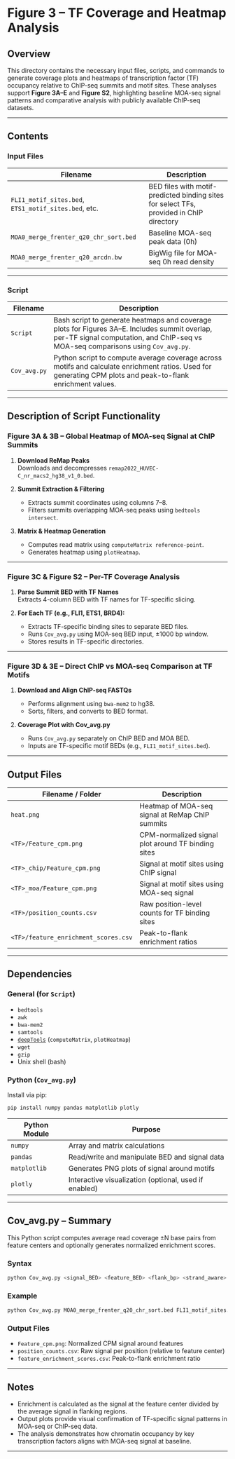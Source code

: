 # Figure 3 – TF Coverage and Heatmap Analysis

## Overview

This directory contains the necessary input files, scripts, and commands to generate coverage plots and heatmaps of transcription factor (TF) occupancy relative to ChIP-seq summits and motif sites. These analyses support **Figure 3A–E** and **Figure S2**, highlighting baseline MOA-seq signal patterns and comparative analysis with publicly available ChIP-seq datasets.

---

## Contents

### Input Files

| Filename                                           | Description |
|----------------------------------------------------|-------------|
| `FLI1_motif_sites.bed`, `ETS1_motif_sites.bed`, etc. | BED files with motif-predicted binding sites for select TFs, provided in ChIP directory |
| `MOA0_merge_frenter_q20_chr_sort.bed`             | Baseline MOA-seq peak data (0h) |
| `MOA0_merge_frenter_q20_arcdn.bw`                 | BigWig file for MOA-seq 0h read density |

---

### Script

| Filename | Description |
|----------|-------------|
| `Script` | Bash script to generate heatmaps and coverage plots for Figures 3A–E. Includes summit overlap, per-TF signal computation, and ChIP-seq vs MOA-seq comparisons using `Cov_avg.py`. |
| `Cov_avg.py` | Python script to compute average coverage across motifs and calculate enrichment ratios. Used for generating CPM plots and peak-to-flank enrichment values. |

---

## Description of Script Functionality

### Figure 3A & 3B – Global Heatmap of MOA-seq Signal at ChIP Summits

1. **Download ReMap Peaks**  
   Downloads and decompresses `remap2022_HUVEC-C_nr_macs2_hg38_v1_0.bed`.

2. **Summit Extraction & Filtering**  
   - Extracts summit coordinates using columns 7–8.
   - Filters summits overlapping MOA-seq peaks using `bedtools intersect`.

3. **Matrix & Heatmap Generation**  
   - Computes read matrix using `computeMatrix reference-point`.
   - Generates heatmap using `plotHeatmap`.

---

### Figure 3C & Figure S2 – Per-TF Coverage Analysis

1. **Parse Summit BED with TF Names**  
   Extracts 4-column BED with TF names for TF-specific slicing.

2. **For Each TF (e.g., FLI1, ETS1, BRD4):**
   - Extracts TF-specific binding sites to separate BED files.
   - Runs `Cov_avg.py` using MOA-seq BED input, ±1000 bp window.
   - Stores results in TF-specific directories.

---

### Figure 3D & 3E – Direct ChIP vs MOA-seq Comparison at TF Motifs

1. **Download and Align ChIP-seq FASTQs**
   - Performs alignment using `bwa-mem2` to hg38.
   - Sorts, filters, and converts to BED format.

2. **Coverage Plot with Cov_avg.py**
   - Runs `Cov_avg.py` separately on ChIP BED and MOA BED.
   - Inputs are TF-specific motif BEDs (e.g., `FLI1_motif_sites.bed`).

---

## Output Files

| Filename / Folder                  | Description |
|------------------------------------|-------------|
| `heat.png`                         | Heatmap of MOA-seq signal at ReMap ChIP summits |
| `<TF>/Feature_cpm.png`             | CPM-normalized signal plot around TF binding sites |
| `<TF>_chip/Feature_cpm.png`        | Signal at motif sites using ChIP signal |
| `<TF>_moa/Feature_cpm.png`         | Signal at motif sites using MOA-seq signal |
| `<TF>/position_counts.csv`         | Raw position-level counts for TF binding sites |
| `<TF>/feature_enrichment_scores.csv` | Peak-to-flank enrichment ratios |

---

## Dependencies

### General (for `Script`)

- `bedtools`
- `awk`
- `bwa-mem2`
- `samtools`
- [`deepTools`](https://deeptools.readthedocs.io/en/develop/) (`computeMatrix`, `plotHeatmap`)
- `wget`
- `gzip`
- Unix shell (bash)

### Python (`Cov_avg.py`)

Install via pip:

```bash
pip install numpy pandas matplotlib plotly
```

| Python Module | Purpose |
|---------------|---------|
| `numpy`       | Array and matrix calculations |
| `pandas`      | Read/write and manipulate BED and signal data |
| `matplotlib`  | Generates PNG plots of signal around motifs |
| `plotly`      | Interactive visualization (optional, used if enabled) |

---

## Cov_avg.py – Summary

This Python script computes average read coverage ±N base pairs from feature centers and optionally generates normalized enrichment scores.

### Syntax

```bash
python Cov_avg.py <signal_BED> <feature_BED> <flank_bp> <strand_aware>
```

### Example

```bash
python Cov_avg.py MOA0_merge_frenter_q20_chr_sort.bed FLI1_motif_sites.bed 1000 False
```

### Output Files

- `Feature_cpm.png`: Normalized CPM signal around features
- `position_counts.csv`: Raw signal per position (relative to feature center)
- `feature_enrichment_scores.csv`: Peak-to-flank enrichment ratio

---

## Notes

- Enrichment is calculated as the signal at the feature center divided by the average signal in flanking regions.
- Output plots provide visual confirmation of TF-specific signal patterns in MOA-seq or ChIP-seq data.
- The analysis demonstrates how chromatin occupancy by key transcription factors aligns with MOA-seq signal at baseline.

---
